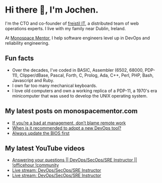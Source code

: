 # Hi there 👋, I'm Jochen.

I'm the CTO and co-founder of [freistil IT](https://www.freistil.it), a distributed team of web operations experts. I live with my family near Dublin, Ireland.

At [Monospace Mentor](https://monospacementor.com), I help software engineers level up in DevOps and reliability engineering.

## Fun facts

- Over the decades, I've coded in BASIC, Assembler (6502, 68000, PDP-11), Clipper/dBase, Pascal, Forth, C, Prolog, Ada, C++, Perl, PHP, Bash, Javascript and Ruby.
- I own far too many mechanical keyboards.
- I love old computers and own a working replica of a PDP-11, a 1970's era minicomputer that was used to develop the UNIX operating system.

## My latest posts on monospacementor.com

<!-- MONOSPACE:START -->
- [If you’re a bad at management, don’t blame remote work](https://monospacementor.com/2025/02/remote-work-needs-good-managers/)
- [When is it recommended to adopt a new DevOps tool?](https://monospacementor.com/2025/02/when-adopt-new-devops-tool/)
- [Always update the BIOS first](https://monospacementor.com/2025/02/always-update-bios-first/)
<!-- MONOSPACE:END -->

## My latest YouTube videos

<!-- YOUTUBE:START -->
- [Answering your questions || DevOps/SecOps/SRE Instructor || !officehour !community](https://www.youtube.com/watch?v=oRGN_JwVzuY)
- [Live stream: DevOps/SecOps/SRE Instructor](https://www.youtube.com/watch?v=CWRtbztUXL4)
- [Live stream: DevOps/SecOps/SRE Instructor](https://www.youtube.com/watch?v=jOX1oC3W1ag)
<!-- YOUTUBE:END -->
